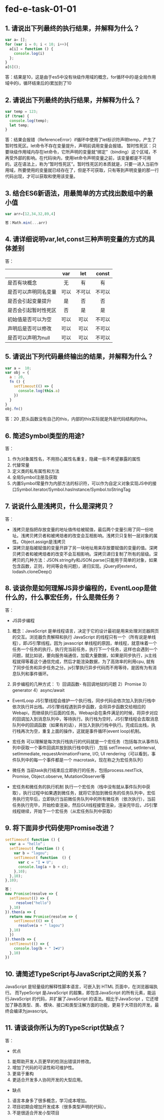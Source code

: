 # fed-e-task-01-01

## 1. 请说出下列最终的执行结果，并解释为什么？
```javascript
var a= [];
for (var i = 0; i < 10; i++){
  a[i] = function () {
    console.log(i)
  };
}
a[6]();
```
答：结果是10，这是由于es5中没有块级作用域的概念，for循环中的i是全局作用域中的i，循环结束后的i累加到了10

## 2. 请说出下列最终的执行结果，并解释为什么？
```javascript
var temp = 123;
if (true) {
  console.log(temp);
  let temp;
}
```
答：结果会报错（ReferenceError）if循环中使用了let标识符声明temp，产生了暂时性死区。let命令不存在变量提升，声明前调用变量会报错。
暂时性死区：只要块级作用域内存在let命令，它所声明的变量就“绑定”（binding）这个区域，不再受外部的影响。在代码块内，使用let命令声明变量之前，该变量都是不可用的。这在语法上，称为“暂时性死区”。暂时性死区的本质就是，只要一进入当前作用域，所要使用的变量就已经存在了，但是不可获取，只有等到声明变量的那一行代码出现，才可以获取和使用该变量。

## 3. 结合ES6新语法，用最简单的方式找出数组中的最小值
```javascript
var arr=[12,34,32,89,4]
```
```javascript
答：Math.min(...arr)
```
## 4. 请详细说明var,let,const三种声明变量的方式的具体差别

答：

| |var|let|const|
|-|:-:|:-:|:-:|
|是否有块概念|无|有|有|
|是否可以声明同名变量|可以|不可以|不可以|
|是否会引起变量提升|是|否|否|
|是否会引起暂时性死区|否|是|是|
|初始值是否可以为空|可以|可以|不可以|
|声明后是否可以修改|可以|可以|不可以|
|是否可以声明为null|可以|可以|不可以|

## 5. 请说出下列代码最终输出的结果，并解释为什么？

```javascript
var a =  10;
var obj = {
  a : 20,
  fn () {
    setTimeout(() => {
      console.log(this.a)
    })
  }
}
obj.fn()
```
答：20 ,箭头函数没有自己的this，内部的this实际就是外层代码结构的this。
## 6. 简述Symbol类型的用途?
答：
1. 作为对象属性名，不用担心属性名重复，隐藏一些不希望暴露的属性
2. 代替常量
3. 定义类的私有属性和方法
4. 全局Symbol注册及获取
5. 内置Symbol常量作为内部方法的标识符，可以作为自定义对象实现JS中的接口Symbol.iterator/Symbol.hasInstance/Symbol.toStringTag
## 7. 说说什么是浅拷贝，什么是深拷贝？
答：
- 浅拷贝是指把存放变量的地址值传给被赋值，最后两个变量引用了同一份地址。浅拷贝拷贝者和被烤焙者的改变会互相影响。浅拷贝只复制一层对象的属性。Object.assign是浅拷贝
- 深拷贝是指被赋值的变量开辟了另一块地址用来存放要赋值的变量的值。深拷贝拷贝者和被烤焙者的改变不会互相影响。深拷贝递归复制了所有的层级。深拷贝的几种方法：JSON.stringify和JSON.parse(只能用于简单的对象，如果包含函数，正则，时间等会有问题)，递归实现。jQuery的extend，lodash.cloneDeep()
## 8. 谈谈你是如何理解JS异步编程的，EventLoop是做什么的，什么事宏任务，什么是微任务？
答：
- JS异步编程
1. 概念：JavaScript 是单线程语言，决定于它的设计最初是用来处理浏览器网页的交互。浏览器负责解释和执行 JavaScript 的线程只有一个（所有说是单线程），即JS引擎线程。因为 javascript 单线程的原因，单线程，就意味着一个任务一个任务的执行，执行完当前任务，执行下一个任务，这样也会遇到一个问题，就比如说，要向服务端通信，加载大量数据，如果是同步执行，js主线程就得等着这个通信完成，然后才能渲染数据，为了高效率的利用cpu, 就有了同步任务和异步任务之分。js引擎执行异步代码而不用等待，是因有为有消息队列和事件循环。

2. 异步编程的几种方式：
  1）回调函数- 有回调地狱的问题
  2）Promise
  3）generator
  4）async/await

- EventLoop
JS引擎线程会维护一个执行栈，同步代码会依次加入到执行栈中依次执行并出栈。JS引擎线程遇到异步函数，会将异步函数交给相应的Webapi，而继续执行后面的任务。Webapi会在条件满足的时候，将异步对应的回调加入到消息队列中，等待执行。执行栈为空时，JS引擎线程会去取消息队列中的回调函数（如果有的话），并加入到执行栈中执行。完成后出栈，执行栈再次为空，重复上面的操作，这就是事件循环(event loop)机制。
  
- 宏任务
可以理解是每次执行栈执行的代码就是一个宏任务（包括每次从事件队列中获取一个事件回调并放到执行栈中执行）,包括 setTimeout, setInterval, setImmediate, requestAnimationFrame, I/O, UI rendering（可以看到，事件队列中的每一个事件都是一个 macrotask，现在称之为宏任务队列）

- 微任务
当前task执行结束后立即执行的任务，包括process.nextTick, Promise, Object.observe, MutationObserver等

- 宏任务和微任务的执行机制
执行一个宏任务（栈中没有就从事件队列中获取），执行过程中如果遇到微任务，就将它添加到微任务的任务队列中，宏任务执行完毕后，立即执行当前微任务队列中的所有微任务（依次执行），当前任务执行完毕，开始检查渲染，然后GUI线程接管渲染，渲染完毕后，JS引擎线程继续，开始下一个宏任务（从宏任务队列中获取）

## 9. 将下面异步代码使用Promise改进？
```javascript
setTimeout( function () {
  var a = "hello“；
  setTimeout( function () {
    var b = "lagou";
    setTimeout( function  () {
      var c = "I ❤ U";
      console.log(a + b + c);
    },10);
  },10);
},10);
```
```javascript
答：
new Promise(resolve => {
  setTimeout(() => {
     resolve("hello")
  },10)
}).then(a => {
  return new Promise(resolve => {
    setTimeout(() => {
      resolve(a + " lagou") 
  },10)
  })
}).then(b => {
  setTimeout(() => {
    console.log(b + " I❤U")
  },10)
})
```
## 10. 请简述TypeScript与JavaScript之间的关系？
JavaScript 是轻量级的解释性脚本语言，可嵌入到 HTML 页面中，在浏览器端执行。
而TypeScript 是JavaScript 的超集，即包含JavaScript 的所有元素，能运行JavaScript 的代码，并扩展了JavaScript 的语法。相比于JavaScript ，它还增加了静态类型、类、模块、接口和类型注解方面的功能，更易于大项目的开发。最终会编译为javascript。

## 11. 请谈谈你所认为的TypeScript优缺点？
答：
- 优点
1. 能帮助开发人员更早的检测出错误并修改。
2. 增加了代码的可读性和可维护性。
3. 更易于重构
4. 更适合开发多人协同开发的大型应用。

- 缺点
1. 语言本身多了很多概念，学习成本增加。
2. 项目初期会增加开发成本（很多类型声明的代码）。
3. 不是很适合开发小型项目
